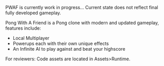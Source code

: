 PWAF is currently work in progress... Current state does not reflect final fully developed gameplay.

Pong With A Friend is a Pong clone with modern and updated gameplay, features include:


- Local Multiplayer
- Powerups each with their own unique effects
- An Infinite AI to play against and beat your highscore

For reviewers: Code assets are located in Assets>Runtime.
